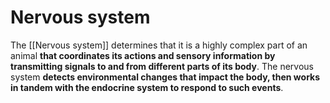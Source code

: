 # Nervous system
The [[Nervous system]] determines that it is a highly complex part of an animal **that coordinates its actions and sensory information by transmitting signals to and from different parts of its body**. The nervous system **detects environmental changes that impact the body, then works in tandem with the endocrine system to respond to such events**.